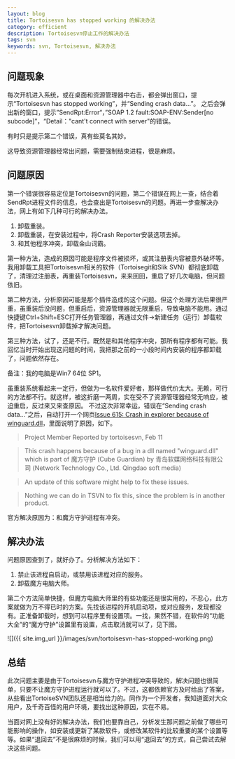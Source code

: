 ```yaml
---
layout: blog
title: Tortoisesvn has stopped working 的解决办法
category: efficient
description: Tortoisesvn停止工作的解决办法
tags: svn
keywords: svn, Tortoisesvn, 解决办法
---
```


## 问题现象

每次开机进入系统，或在桌面和资源管理器中右击，都会弹出窗口，提示“Tortoisesvn has stopped working”，并“Sending crash data...”。
之后会弹出新的窗口，提示”SendRpt:Error“，”SOAP 1.2 fault:SOAP-ENV:Sender[no subcode]”，“Detail："cant't connect with server"的错误。

有时只是提示第二个错误，真有些莫名其妙。

这导致资源管理器经常出问题，需要强制结束进程，很是麻烦。

## 问题原因

第一个错误很容易定位是Tortoisesvn的问题，第二个错误在网上一查，结合着SendRpt进程文件的信息，也会查出是Tortoisesvn的问题。再进一步查解决办法，网上有如下几种可行的解决办法。

1. 卸载重装。
2. 卸载重装，在安装过程中，将Crash Reporter安装选项去掉。
3. 和其他程序冲突，卸载金山词霸。

第一种方法，造成的原因可能是程序文件被损坏，或其注册表内容被意外破坏等。我用卸载工具把Tortoisesvn相关的软件（Tortoisegit和Slik SVN）都彻底卸载了，清理过注册表，再重装Tortoisesvn，来来回回，重启了好几次电脑，但问题依旧。

第二种方法，分析原因可能是那个插件造成的这个问题。但这个处理方法后果很严重，虽重装后没问题，但重启后，资源管理器就无限重启，导致电脑不能用。通过快捷键Ctrl+Shift+ESC打开任务管理器，再通过文件->新建任务（运行）卸载软件，把Tortoisesvn卸载掉才解决问题。

第三种方法，试了，还是不行。既然是和其他程序冲突，那所有程序都有可能。我回忆当时开始出现这问题的时间，我把那之前的一小段时间内安装的程序都卸载了，问题依然存在。

备注：我的电脑是Win7 64位 SP1。

虽重装系统看起来一定行，但做为一名软件爱好者，那样做代价太大。无赖，可行的方法都不行。就这样，被这折磨一两周，实在受不了资源管理器经常无响应，被迫重启，反过来又来查原因。
不过这次非常幸运，错误在“Sending crash data...”之后，自动打开一个网页[Issue 615: Crash in explorer because of winguard.dll](https://code.google.com/p/tortoisesvn/issues/detail?id=615)，里面说明了原因，如下。

> Project Member Reported by tortoisesvn, Feb 11

> This crash happens because of a bug in a dll named "winguard.dll" which is part of 魔方守护 (Cube Guardian) by 青岛软媒网络科技有限公司 (Network Technology Co., Ltd. Qingdao soft media)

> An update of this software might help to fix these issues.

> Nothing we can do in TSVN to fix this, since the problem is in another product.

官方解决原因为：和魔方守护进程有冲突。

## 解决办法

问题原因查到了，就好办了。分析解决方法如下：

1. 禁止该进程自启动，或禁用该进程对应的服务。
2. 卸载魔方电脑大师。

第二个方法简单快捷，但魔方电脑大师里的有些功能还是很实用的，不忍心，此方案就做为万不得已时的方案。先找该进程的开机启动项，或对应服务，发现都没有。正准备卸载时，想到可以程序里有设置项。一找，果然不错，在软件的“功能大全”的“魔方守护”设置里有设置，点击取消就可以了，见下图。

![]({{ site.img_url }}/images/svn/tortoisesvn-has-stopped-working.png)

## 总结

此次问题主要是由于Tortoisesvn与魔方守护进程冲突导致的，解决问题也很简单，只要不让魔方守护进程运行就可以了。不过，这都依赖官方及时给出了答案，从些看出TortoiseSVN团队还是相当给力的。同作为一个开发者，我知道面对大众用户，及千奇百怪的用户环境，要找出这种原因，实在不易。

当面对网上没有好的解决办法，我们也要靠自己，分析发生那问题之前做了哪些可能影响的操作，如安装或更新了某款软件，或修改某软件的比较重要的某个设置等等。如果“退回去”不是很麻烦的时候，我们可以用“退回去”的方式，自己尝试去解决这些问题。
